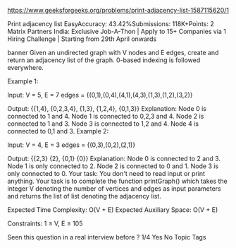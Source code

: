 
https://www.geeksforgeeks.org/problems/print-adjacency-list-1587115620/1


Print adjacency list
EasyAccuracy: 43.42%Submissions: 118K+Points: 2
Matrix Partners India: Exclusive Job-A-Thon | Apply to 15+ Companies via 1 Hiring Challenge | Starting from 29th April onwards

banner
Given an undirected graph with V nodes and E edges, create and return an adjacency list of the graph. 0-based indexing is followed everywhere.

Example 1:

Input:
V = 5, E = 7
edges = {(0,1),(0,4),(4,1),(4,3),(1,3),(1,2),(3,2)}

Output: 
{{1,4}, 
 {0,2,3,4}, 
 {1,3},
 {1,2,4},
 {0,1,3}}
Explanation:
Node 0 is connected to 1 and 4.
Node 1 is connected to 0,2,3 and 4.
Node 2 is connected to 1 and 3.
Node 3 is connected to 1,2 and 4.
Node 4 is connected to 0,1 and 3.
Example 2:

Input:
V = 4, E = 3
edges = {(0,3),(0,2),(2,1)}


Output: 
{{2,3} 
 {2}, 
 {0,1} 
 {0}}
Explanation:
Node 0 is connected to 2 and 3.
Node 1 is only connected to 2.
Node 2 is connected to 0 and 1.
Node 3 is only connected to 0.
Your task:
You don't need to read input or print anything. Your task is to complete the function printGraph() which takes the integer V denoting the number of vertices and edges as input parameters and returns the list of list denoting the adjacency list.

Expected Time Complexity: O(V + E)
Expected Auxiliary Space: O(V + E)

Constraints:
1 ≤ V, E ≤ 105

Seen this question in a real interview before ?
1/4
Yes
No
Topic Tags